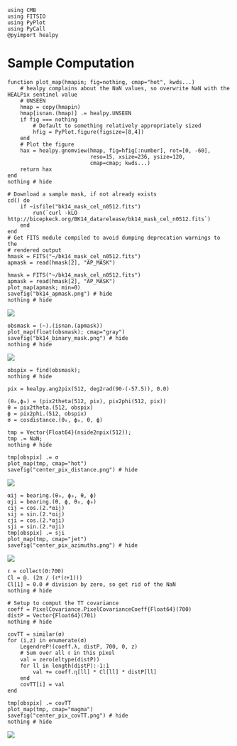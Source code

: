 ```@setup guide
using CMB
using FITSIO
using PyPlot
using PyCall
@pyimport healpy
```

# Sample Computation

```@example guide
function plot_map(hmapin; fig=nothing, cmap="hot", kwds...)
    # healpy complains about the NaN values, so overwrite NaN with the HEALPix sentinel value
    # UNSEEN
    hmap = copy(hmapin)
    hmap[isnan.(hmap)] .= healpy.UNSEEN
    if fig === nothing
        # Default to something relatively appropriately sized
        hfig = PyPlot.figure(figsize=[8,4])
    end
    # Plot the figure
    hax = healpy.gnomview(hmap, fig=hfig[:number], rot=[0, -60],
                          reso=15, xsize=236, ysize=120,
                          cmap=cmap; kwds...)
    return hax
end
nothing # hide
```

```@setup guide
# Download a sample mask, if not already exists
cd() do
    if ~isfile("bk14_mask_cel_n0512.fits")
        run(`curl -kLO http://bicepkeck.org/BK14_datarelease/bk14_mask_cel_n0512.fits`)
    end
end
# Get FITS module compiled to avoid dumping deprecation warnings to the
# rendered output
hmask = FITS("~/bk14_mask_cel_n0512.fits")
apmask = read(hmask[2], "AP_MASK")
```
```@example guide
hmask = FITS("~/bk14_mask_cel_n0512.fits")
apmask = read(hmask[2], "AP_MASK")
plot_map(apmask; min=0)
savefig("bk14_apmask.png") # hide
nothing # hide
```
![](bk14_apmask.png)

```@example guide
obsmask = (~).(isnan.(apmask))
plot_map(float(obsmask); cmap="gray")
savefig("bk14_binary_mask.png") # hide
nothing # hide
```
![](bk14_binary_mask.png)

```@example guide
obspix = find(obsmask);
nothing # hide
```

```@example guide
pix = healpy.ang2pix(512, deg2rad(90-(-57.5)), 0.0)
```

```@example guide
(θ₀,ϕ₀) = (pix2theta(512, pix), pix2phi(512, pix))
θ = pix2theta.(512, obspix)
ϕ = pix2phi.(512, obspix)
σ = cosdistance.(θ₀, ϕ₀, θ, ϕ)
```

```@example guide
tmp = Vector{Float64}(nside2npix(512));
tmp .= NaN;
nothing # hide
```

```@example guide
tmp[obspix] .= σ
plot_map(tmp, cmap="hot")
savefig("center_pix_distance.png") # hide
```
![](center_pix_distance.png)

```@example guide
αij = bearing.(θ₀, ϕ₀, θ, ϕ)
αji = bearing.(θ, ϕ, θ₀, ϕ₀)
cij = cos.(2.*αij)
sij = sin.(2.*αij)
cji = cos.(2.*αji)
sji = sin.(2.*αji)
tmp[obspix] .= sji
plot_map(tmp, cmap="jet")
savefig("center_pix_azimuths.png") # hide
```
![](center_pix_azimuths.png)

```@example guide
ℓ = collect(0:700)
Cl = @. (2π / (ℓ*(ℓ+1)))
Cl[1] = 0.0 # division by zero, so get rid of the NaN
nothing # hide
```

```@example guide
# Setup to comput the TT covariance
coeff = PixelCovariance.PixelCovarianceCoeff{Float64}(700)
distP = Vector{Float64}(701)
nothing # hide
```

```@example guide
covTT = similar(σ)
for (i,z) in enumerate(σ)
    LegendreP!(coeff.λ, distP, 700, 0, z)
    # Sum over all ℓ in this pixel
    val = zero(eltype(distP))
    for ll in length(distP):-1:1
        val += coeff.η[ll] * Cl[ll] * distP[ll]
    end
    covTT[i] = val
end

tmp[obspix] .= covTT
plot_map(tmp, cmap="magma")
savefig("center_pix_covTT.png") # hide
nothing # hide
```
![](center_pix_covTT.png)

